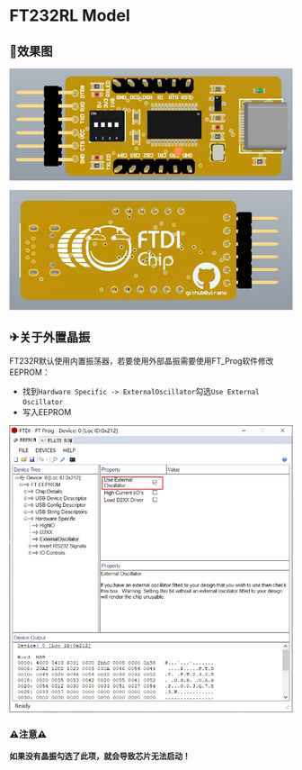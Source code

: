 # FT232RL Model
## 🎨效果图
![](./README.assets/3D_top.png)

![](./README.assets/3D_Bottom.png)
## ✈关于外置晶振
FT232R默认使用内置振荡器，若要使用外部晶振需要使用FT_Prog软件修改EEPROM：
- 找到`Hardware Specific -> ExternalOscillator`勾选`Use External Oscillator`
- 写入EEPROM

![](./README.assets/FT_Prog.png)

### ⚠注意⚠
**如果没有晶振勾选了此项，就会导致芯片无法启动！**
